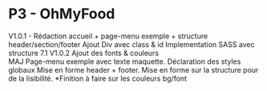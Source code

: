# P3 - OhMyFood
V1.0.1 - 
Rédaction accueil + page-menu exemple + structure header/section/footer
Ajout Div avec class & id 
Implementation SASS avec structure 7.1
V1.0.2
Ajout des fonts & couleurs  
MAJ Page-menu exemple avec texte maquette.
Déclaration des styles globaux
Mise en forme header + footer.
Mise en forme sur la structure pour de la lisibilité.
*Finition à faire sur les couleurs bg/font